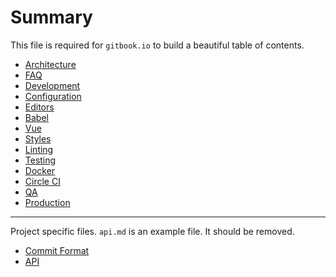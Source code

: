 # Summary

This file is required for `gitbook.io` to build a beautiful table of contents.

- [Architecture](template/architecture.md)
- [FAQ](template/faq.md)
- [Development](template/development.md)
- [Configuration](template/configuration.md)
- [Editors](template/editors.md)
- [Babel](template/babel.md)
- [Vue](template/vue.md)
- [Styles](template/styles.md)
- [Linting](template/linting.md)
- [Testing](template/testing.md)
- [Docker](template/docker.md)
- [Circle CI](template/circleci.md)
- [QA](template/qa.md)
- [Production](template/production.md)

---

Project specific files. `api.md` is an example file. It should be removed.

- [Commit Format](project/commit-format.md)
- [API](project/api.md)
